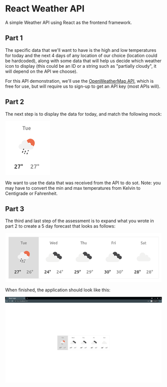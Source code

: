 # React Weather API

A simple Weather API using React as the frontend framework.

## Part 1

The specific data that we'll want to have is the high and low temperatures for today and the next 4 days of any location of our choice (location could be hardcoded), along with some data that will help us decide which weather icon to display (this could be an ID or a string such as "partially cloudy", it will depend on the API we choose).

For this API demonstration, we'll use the [OpenWeatherMap API](https://openweathermap.org/api), which is free for use, but will require us to sign-up to get an API key (most APIs will).

## Part 2

The next step is to display the data for today, and match the following mock:

![Tuesday](frontend/public/images/weather.png)

We want to use the data that was received from the API to do sot. Note: you may have to convert the min and max temperatures from Kelvin to Centigrade or Fahrenheit.

## Part 3

The third and last step of the assessment is to expand what you wrote in part 2 to create a 5 day forecast that looks as follows:

![Week](frontend/public/images/weather2.png)

When finished, the application should look like this:

![Final](frontend/public/images/weather3.png)
